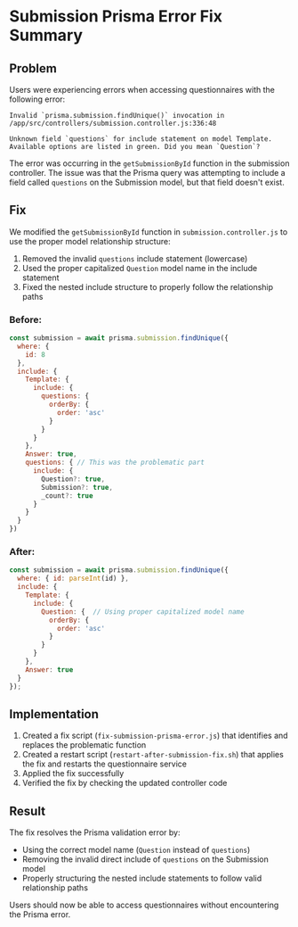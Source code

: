 # Submission Prisma Error Fix Summary

## Problem
Users were experiencing errors when accessing questionnaires with the following error:

```
Invalid `prisma.submission.findUnique()` invocation in
/app/src/controllers/submission.controller.js:336:48

Unknown field `questions` for include statement on model Template. Available options are listed in green. Did you mean `Question`?
```

The error was occurring in the `getSubmissionById` function in the submission controller. The issue was that the Prisma query was attempting to include a field called `questions` on the Submission model, but that field doesn't exist.

## Fix

We modified the `getSubmissionById` function in `submission.controller.js` to use the proper model relationship structure:

1. Removed the invalid `questions` include statement (lowercase)
2. Used the proper capitalized `Question` model name in the include statement
3. Fixed the nested include structure to properly follow the relationship paths

### Before:
```javascript
const submission = await prisma.submission.findUnique({
  where: {
    id: 8
  },
  include: {
    Template: {
      include: {
        questions: {
          orderBy: {
            order: 'asc'
          }
        }
      }
    },
    Answer: true,
    questions: { // This was the problematic part
      include: {
        Question?: true,
        Submission?: true,
        _count?: true
      }
    }
  }
})
```

### After:
```javascript
const submission = await prisma.submission.findUnique({
  where: { id: parseInt(id) },
  include: {
    Template: {
      include: {
        Question: {  // Using proper capitalized model name
          orderBy: {
            order: 'asc'
          }
        }
      }
    },
    Answer: true
  }
});
```

## Implementation

1. Created a fix script (`fix-submission-prisma-error.js`) that identifies and replaces the problematic function
2. Created a restart script (`restart-after-submission-fix.sh`) that applies the fix and restarts the questionnaire service
3. Applied the fix successfully
4. Verified the fix by checking the updated controller code

## Result

The fix resolves the Prisma validation error by:
- Using the correct model name (`Question` instead of `questions`)
- Removing the invalid direct include of `questions` on the Submission model
- Properly structuring the nested include statements to follow valid relationship paths

Users should now be able to access questionnaires without encountering the Prisma error.
